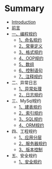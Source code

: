 # Summary

* [Introduction](README.md)
* [前言](前言.md)
* [一、编程规约](yi-3001-bian-cheng-gui-yue.md)
  * [1、命名规约](一、编程规约/1、命名规约.md)
  * [2、常量定义](一、编程规约/2、常量定义.md)
  * [3、格式规约](一、编程规约/3、格式规约.md)
  * [4、OOP规约](一、编程规约/4、OOP规约.md)
  * [5、数组](一、编程规约/5、数组.md)
  * [6、控制语句](一、编程规约/6、控制语句.md)
  * [7、注释规约](一、编程规约/7、注释规约.md)
* 二、异常日志
  * [1、异常处理](二、异常日志/1、异常处理.md)
  * [2、日志规约](二、异常日志/2、日志规约.md)
* 三、MySql规约
  * [1、建表规约](三、MySql规约/1、建表规约.md)
  * [2、索引规约](三、MySql规约/2、索引规约.md)
  * [3、SQL规约](三、MySql规约/3、SQL规约.md)
  * [4、ORM规约](三、MySql规约/4、ORM规约.md)
* 四、工程规约
  * [1、应用分层](四、工程规约/1、应用分层.md)
  * [2、服务器规约](四、工程规约/2、服务器规约.md)
  * [3、版本控制](四、工程规约/3、版本控制.md)
* 五、安全规约
  * [1、安全规约](五、安全规约/1、安全规约.md)

